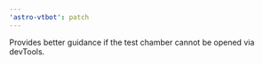 ```yaml
---
'astro-vtbot': patch
---
```


Provides better guidance if the test chamber cannot be opened via devTools.
